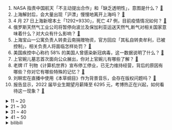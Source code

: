1. NASA 指责中国航天「不主动提出合作」和「缺乏透明性」，意图是什么？ [:link:](https://www.zhihu.com/question/530322882)
2. 上海解封后，会大量出现「沪漂」慢慢地离开上海吗？ [:link:](https://www.zhihu.com/question/526241796)
3. 4 月 27 日上海新增本土「1292+9330」，死亡 47 例，目前疫情情况如何？ [:link:](https://www.zhihu.com/question/530404424)
4. 俄罗斯天然气工业公司将暂停向波兰及保加利亚运送天然气,断气对相关国家意味着什么？对大众有什么影响？ [:link:](https://www.zhihu.com/question/530281526)
5. 上海宝山一公寓负责人转卖云南捐赠物资，官方回应「其私自转卖牟利，已被控制」，相关负责人将面临怎样处罚？ [:link:](https://www.zhihu.com/question/529878879)
6. 美国疾控中心称约 58% 的美国人曾感染新冠病毒，这一数据说明了什么？ [:link:](https://www.zhihu.com/question/530227749)
7. 上官婉儿墓志首次面向公众展出，你对上官婉儿有哪些了解？ [:link:](https://www.zhihu.com/question/530266138)
8. 老牌 IT 刊物《计算机世界》宣布停工停业，已无力维持经营，背后的原因有哪些？你对它有哪些特殊的记忆？ [:link:](https://www.zhihu.com/question/530298099)
9. 刘畊宏在直播中使用《本草纲目》作为背景音乐，会存在版权问题吗？ [:link:](https://www.zhihu.com/question/529170334)
10. 报告显示，2022 届毕业生期望月薪降至 6295 元，考博热正在兴起，如何看待这一现象？ [:link:](https://www.zhihu.com/question/530166229)
<details>
<summary>11 ~ 20</summary>

11. 网传山东蓝翔校长女儿实名举报母亲非法处置房产，想把卖房款转移到国外，真实情况如何？ [:link:](https://www.zhihu.com/question/530338261)
12. 为什么大疆就不能开发消费级运货无人机呢？天天整个飞天摄影机有意义吗？ [:link:](https://www.zhihu.com/question/529728698)
13. 国台办发言人谈台军演习，称「那个水平，我这个外行人都看不上」，还有哪些信息值得关注？ [:link:](https://www.zhihu.com/question/530286899)
14. 马斯克 440 亿美元收购推特，会对推特和美国社交媒体产生什么影响？ [:link:](https://www.zhihu.com/question/530057223)
15. 被 200 个国家通缉的墨西哥大毒枭因模特女友晒吻照被捕，技术上是如何实现的？ [:link:](https://www.zhihu.com/question/528699909)
16. 各大平台公开 IP，但很多网友表现出 IP 地址可以随意切换，有什么解决办法吗？ [:link:](https://www.zhihu.com/question/529257412)
17. 为什么那么多男生喜欢打篮球，但中国男篮却没有起色？ [:link:](https://www.zhihu.com/question/529045463)
18. 快递小哥撞倒 8 旬老人，快递站点支付 15000 元医药费后拉黑家属。如何从法律角度解读？ [:link:](https://www.zhihu.com/question/530233191)
19. 当你落魄的从原单位出来，通过努力你成为了原单位领导的上级领导，你会是什么心情？ [:link:](https://www.zhihu.com/question/403532670)
20. 预算两千多，我是买 Switch 游戏机，还是买辆电瓶车出行方便？ [:link:](https://www.zhihu.com/question/516480368)
</details>
<details>
<summary>21 ~ 30</summary>

21. 教育部称「把『普职协调发展』理解为『取消初中后的普职分流』系误读」，正确解读是怎样的？ [:link:](https://www.zhihu.com/question/530321495)
22. 如何看待 00 后大学生将简历做成使用说明书？ [:link:](https://www.zhihu.com/question/530233830)
23. 华为汪涛称定义 5.5G ，下行速率达到 10Gbps ，还有哪些信息值得关注？ [:link:](https://www.zhihu.com/question/530274294)
24. 如何看待针对芬兰最高议会议员的民调显示，议员以119：10倾向于加入北约? [:link:](https://www.zhihu.com/question/530260464)
25. 特斯拉回应北京机场二高速「特斯拉追尾事故」，驾驶员转向中大幅度踩下加速踏板导致，有哪些值得关注的信息？ [:link:](https://www.zhihu.com/question/530311181)
26. 为什么不能随便挖河沙？ [:link:](https://www.zhihu.com/question/301034052)
27. 2022年买新能源还是买燃油车？ [:link:](https://www.zhihu.com/question/515944720)
28. 招聘时，HR 为什么要让提供工资流水？ [:link:](https://www.zhihu.com/question/526775817)
29. 产后的妈妈是不是都会脱发，应该如何应对？ [:link:](https://www.zhihu.com/question/450572812)
30. 石头人这个英雄设计是不是很失败？ [:link:](https://www.zhihu.com/question/522521335)
</details>
<details>
<summary>31 ~ 40</summary>

31. 为什么觉得《琅琊榜》的权斗很幼稚？ [:link:](https://www.zhihu.com/question/393487871)
32. 如何评价同时作为演员和导演的姜文？ [:link:](https://www.zhihu.com/question/24359694)
33. 同样是给自己上元素，为什么芭芭拉是内鬼而班尼特却是火神？ [:link:](https://www.zhihu.com/question/530037422)
34. 玩辅助可以上王者么？ [:link:](https://www.zhihu.com/question/529818984)
35. 春装季选购家电，是早买早享受还是等到 618？ [:link:](https://www.zhihu.com/question/527888177)
36. 如何看待余承东表示「华为的手机供应得到了极大地改善，今年我们华为手机开始回来了」？ [:link:](https://www.zhihu.com/question/530257840)
37. 4 月 27 日，上海称达到社会面基本清零的区实施「有限人员、有限区域、有限开放」，目前疫情情况如何？ [:link:](https://www.zhihu.com/question/530245987)
38. 刘畊宏最近怎么那么火啊？ [:link:](https://www.zhihu.com/question/529300110)
39. 为什么《名侦探柯南》里，灰原哀会叫柯南「工藤」，柯南从没叫过灰原哀「宫野」？ [:link:](https://www.zhihu.com/question/528238881)
40. 小说《水浒传》中，假如镇关西忍耐切了十斤软筋脆骨，鲁达会放过他吗？ [:link:](https://www.zhihu.com/question/499290554)
</details>
<details>
<summary>41 ~ 50</summary>

41. 哪张照片会让你想起妈妈？背后有什么故事？ [:link:](https://www.zhihu.com/question/530094494)
42. 如何评价《月光骑士》第五集《精神病院》？ [:link:](https://www.zhihu.com/question/530277761)
43. 为什么阿尔帕西诺会如此有魅力？ [:link:](https://www.zhihu.com/question/22032390)
44. 那些当初想当漫画家的人，后来怎么样了? [:link:](https://www.zhihu.com/question/349000795)
45. 2022 KPL 春季赛XYG 4:3 WE，如何评价这场比赛？ [:link:](https://www.zhihu.com/question/530321013)
46. 大疆宣布暂停乌克兰与俄罗斯业务，这会给两国带来哪些影响？ [:link:](https://www.zhihu.com/question/530250018)
47. 联合国大会通过决议，授权在安理会常任理事国行使否决权后召开会议，这意味着什么？ [:link:](https://www.zhihu.com/question/530262251)
48. 新冠疫情彻底结束后，艺术和文化创作是否会迎来新的高潮？ [:link:](https://www.zhihu.com/question/530103730)
49. 孩子六岁有点识字量，但是不愿意自己阅读，总让我讲给他听，如何鼓励他自己阅读？ [:link:](https://www.zhihu.com/question/529367292)
50. 体制内晋升无望但稳定，体制外高薪机会。你会怎么选择？ [:link:](https://www.zhihu.com/question/529325397)
</details><details>
<summary>bilibili</summary>

1. 【毕导】我扒了全国50所高校的知网采购费，被坑得最惨的学校竟然是它…… [:link:](//www.bilibili.com/video/BV1CA4y1D7wc)
2. 年迈的他们，向知网发起了挑战。 [:link:](//www.bilibili.com/video/BV14L4y1V7SK)
3. 进来让世界感受一下什么是内卷王中王！！ [:link:](//www.bilibili.com/video/BV1uS4y1w7GK)
4. 重庆火烧铁板！老板当面玩火，直接把我看傻了… [:link:](//www.bilibili.com/video/BV1rF411u7XQ)
5. 《 本 草 纲 目 》 ，上 点 难 度 [:link:](//www.bilibili.com/video/BV1644y1G7CC)
6. 实名举报！女子称被县财政局某领导搂腰摸胸，逼迫自己签订谅解书 [:link:](//www.bilibili.com/video/BV1jY4y1Y7Px)
7. 友谊升华【注意音量】 [:link:](//www.bilibili.com/video/BV193411N7ha)
8. 猫猫头上有开关 [:link:](//www.bilibili.com/video/BV1hY4y1Y7g7)
9. 猜猜龙拳or本草纲目？｜收藏跟练 [:link:](//www.bilibili.com/video/BV1wY411P7cV)
10. B站的第一个视频，我用68天为儿子制作的劳斯莱斯浮影顶级超跑 [:link:](//www.bilibili.com/video/BV16Z4y117dM)
<details>
<summary>11 ~ 20</summary>

11. 做的小拖鞋正合适哈哈哈哈哈哈 [:link:](//www.bilibili.com/video/BV1T34y1e7Nr)
12. 学生偷偷拿起手机，想和身后的校党委书记郑强合影，不料被发现。“强哥”接下来的动作太可爱了！ [:link:](//www.bilibili.com/video/BV1n44y1g7Dd)
13. 这 配 方 一 百 万 都 不 卖！ [:link:](//www.bilibili.com/video/BV1VA4y1D7fJ)
14. 一口气看完《妻子变成小学生》10年前去世的妻子，变成小学生 [:link:](//www.bilibili.com/video/BV1LL4y1V7um)
15. 永久150%减伤盖伦！5个人都还在刮痧？！【有点骚东西】 [:link:](//www.bilibili.com/video/BV1na411Y7yk)
16. 当 代 军 迷 大 战 [:link:](//www.bilibili.com/video/BV1634y1e7Uc)
17. “每 日 一 遍 ，童 年 再 见 ！” [:link:](//www.bilibili.com/video/BV1qZ4y117Zi)
18. 《明日方舟》特别映像 [莱茵生命：访问] [:link:](//www.bilibili.com/video/BV1rr4y1b7sz)
19. 是兄弟，就来玩真B站！ [:link:](//www.bilibili.com/video/BV1KR4y1K7cn)
20. 超可爱の蕉太狼幼崽（建议调高手机亮度观看） [:link:](//www.bilibili.com/video/BV1FT4y1Y7JN)
</details>
<details>
<summary>21 ~ 30</summary>

21. 自制可以手动发电的手机壳 [:link:](//www.bilibili.com/video/BV1QB4y1272L)
22. 听说国产武侠终于支楞起来了？ [:link:](//www.bilibili.com/video/BV1PY4y1e7bm)
23. 手绘503张！还原数码宝贝OP [:link:](//www.bilibili.com/video/BV1Ba411Y7QJ)
24. 《自制动画/鬼灭之刃》耗时两个月！继国缘一对战黑死牟！ [:link:](//www.bilibili.com/video/BV1KA4y1D7F5)
25. 女子大喊开饭了后5秒，才明白她为何蹲着往回跑 [:link:](//www.bilibili.com/video/BV1RF411M7m6)
26. 动漫片头的千层套路 [:link:](//www.bilibili.com/video/BV1T34y1e75T)
27. 围剿华尔街，对弈华盛顿，中国光伏是如何成为世界第一的？ [:link:](//www.bilibili.com/video/BV183411M7o1)
28. 鸣人这辈子最幸运的事是，当他爱上雏田时，雏田还爱着他！ [:link:](//www.bilibili.com/video/BV1qL4y1V7Tg)
29. 一位70岁老大爷的路边小摊，梅菜扣肉！ [:link:](//www.bilibili.com/video/BV1mF411M76f)
30. 我百万粉啦！ [:link:](//www.bilibili.com/video/BV1uF411T7jZ)
</details>
<details>
<summary>31 ~ 40</summary>

31. 评分破亿！播放9.9！全网最炸裂的新番竟是它？太好看了！ [:link:](//www.bilibili.com/video/BV1r34y1Y7oQ)
32. 【极限打工人】一天打12份工，“30岁前存100万” [:link:](//www.bilibili.com/video/BV1wY411N756)
33. 在一起4年…我们结婚啦！ [:link:](//www.bilibili.com/video/BV1Ci4y1m7Ro)
34. 上海封控快一个月，街道完全变了…… [:link:](//www.bilibili.com/video/BV1a541117n4)
35. B站的朋友们，还记得小时候在农村房前田野上看过的萤火虫吗？ [:link:](//www.bilibili.com/video/BV1Ea411e7Te)
36. 【翻拍】国漫“雾山五行”超燃打戏 不要太帅！ [:link:](//www.bilibili.com/video/BV1A3411M7ES)
37. 【英雄联盟】星辰大海 璀璨银龙，EDG冠军皮肤即将荣耀登场 [:link:](//www.bilibili.com/video/BV1yi4y1m7my)
38. 素人女孩考上北京电影学院，成绩排名河南第一、全国第四，喜极而泣 [:link:](//www.bilibili.com/video/BV1pu411k7kw)
39. 【漫威/高燃】爆肝3个月，只为这七分钟视听盛宴！Avengers Assemble！ [:link:](//www.bilibili.com/video/BV1si4y1S7wb)
40. 谁会拒绝一条会…四条会唱歌的鱼呢 [:link:](//www.bilibili.com/video/BV18Y4y1Y7vy)
</details>
<details>
<summary>41 ~ 50</summary>

41. “希望十年前的一句喜欢你，能换来十年后的一句我愿意” [:link:](//www.bilibili.com/video/BV17A4y1D739)
42. 如何在地府当上阎王？ [:link:](//www.bilibili.com/video/BV1E44y1g75L)
43. 【王老菊】艾尔登之王！（完结） | 艾尔登法环EP.22 [:link:](//www.bilibili.com/video/BV1YT4y1r7XK)
44. 【散人】紧张刺激！恐怖悬疑推理 《重返蓝鲸岛》（已更新至P5 阴森地下） [:link:](//www.bilibili.com/video/BV1Zi4y1m7fd)
45. 【甘雨】今日的璃月就逛到这里吧～ [:link:](//www.bilibili.com/video/BV1tL4y1V7KC)
46. 我唱中国歌曲在国外引起了路人围观，他们都非常喜欢中国歌曲 . [:link:](//www.bilibili.com/video/BV14u411k7AX)
47. 询问路人 他们觉得史上最棒的电影是什么 [:link:](//www.bilibili.com/video/BV1EY4y187x2)
48. 正确的指导能让学习效率变多高？1小时科学训练后空翻 [:link:](//www.bilibili.com/video/BV1kS4y1c7on)
49. 《5000 块 钱 都 不 给 我》 [:link:](//www.bilibili.com/video/BV1wY4y1h7iK)
50. 被央视转发视频后，全国人民都知道我是楼长了？ [:link:](//www.bilibili.com/video/BV1EY411P7tB)
</details>
<details>
<summary>51 ~ 60</summary>

51. 嘘 ， 别 吵 醒 她 [:link:](//www.bilibili.com/video/BV1pY4y1v7Wc)
52. 上期内容不严谨（已修改），我们承认错误，以后加强专业知识学习，向各位粉丝致歉！ [:link:](//www.bilibili.com/video/BV1f34y1Y7TX)
53. 都看了个啥？锐评辉夜大小姐漫画最新离谱操作！UP主看完血压已经飙到极限了！ [:link:](//www.bilibili.com/video/BV1sr4y1J7CR)
54. 【罗翔】为什么保护知识产权很重要？ [:link:](//www.bilibili.com/video/BV1FS4y1a7DS)
55. 我的阿晴值得最好的 [:link:](//www.bilibili.com/video/BV14Z4y117mj)
56. 魔法师：我要放失忆魔法了！！ [:link:](//www.bilibili.com/video/BV1aB4y1m7Rb)
57. 美国人吃牛油果导致墨西哥环境问题！街访美国人还吃吗？ [:link:](//www.bilibili.com/video/BV1n3411M7N8)
58. 婉婷的进攻如挖掘机般凶猛，我们的爱像板砖一样坚固 [:link:](//www.bilibili.com/video/BV1u3411K7Zb)
59. 冠军皮肤来了！EDG银龙骑士团正式登场！ [:link:](//www.bilibili.com/video/BV1VR4y1P7QK)
60. 2022明日方舟三周年「生日创作派对」 [:link:](//www.bilibili.com/video/BV1BB4y127EL)
</details>
<details>
<summary>61 ~ 70</summary>

61. 2022年5月4日，分享一首歌。【有我x周深】 [:link:](//www.bilibili.com/video/BV16Y4y187zN)
62. 《刻晴：明明是我先来的》 [:link:](//www.bilibili.com/video/BV1pi4y1m79Z)
63. 碧桂园五星上将是什么梗【梗指南】 [:link:](//www.bilibili.com/video/BV1i34y1e7xT)
64. 大超市为什么都在倒闭？ [:link:](//www.bilibili.com/video/BV1mZ4y1C7Yh)
65. 【FGO官方】解秘圣书——大英博物馆合作纪录片：罗塞塔石碑 [:link:](//www.bilibili.com/video/BV1EF411u72Q)
66. 千万不要和情侣去理发！ [:link:](//www.bilibili.com/video/BV1qR4y1K7Yo)
67. 这样做法的窑鸡一整只都不够吃，快看看帅气小伙如何制作！ [:link:](//www.bilibili.com/video/BV1qZ4y1C7Kt)
68. “五菱神车：车不行别怪路不平” [:link:](//www.bilibili.com/video/BV1Fu411C7J2)
69. 8年B站老用户，都不知道的隐藏功能 [:link:](//www.bilibili.com/video/BV1zr4y1b7kg)
70. 天使只是在跳舞而已 [:link:](//www.bilibili.com/video/BV1qR4y1K7Lw)
</details>
<details>
<summary>71 ~ 80</summary>

71. 世界各国的猛男都怎么跳舞？ [:link:](//www.bilibili.com/video/BV12i4y1m7kn)
72. " 满级猫猫行为大赏 " [:link:](//www.bilibili.com/video/BV1R44y1G7Fg)
73. 【独立游戏速递】可以随意涂改的画展《不同的笔触》(Different Strokes) [:link:](//www.bilibili.com/video/BV1kL4y1V7U2)
74. 【每天1遍,月瘦10斤!】学生党40分钟室内燃脂走运动, 膝盖友好, 燃烧500大卡！(韩小四) [:link:](//www.bilibili.com/video/BV1BT4y1a7xC)
75. 这是碳基生物能做出的事吗 [:link:](//www.bilibili.com/video/BV1W54111799)
76. 最近爆火的当着父母面撒谎：全程爆笑 [:link:](//www.bilibili.com/video/BV16r4y1J7Gz)
77. 我的哑巴新娘：恋爱和分手都在一瞬之间 [:link:](//www.bilibili.com/video/BV1US4y1Y7t2)
78. 【徐娇】Sheepret! ～咩咩～ [:link:](//www.bilibili.com/video/BV1h3411M7bp)
79. 【优雅整活】美术生如何吃巨型果丹皮的 [:link:](//www.bilibili.com/video/BV1EY4y1Y73R)
80. 大象粪场，云南野象谷最有意思的地方 [:link:](//www.bilibili.com/video/BV1R34y1Y7yN)
</details>
<details>
<summary>81 ~ 90</summary>

81. 去便利店随便对付一口，竟然把冰激凌加到泡面里？无广试吃员 [:link:](//www.bilibili.com/video/BV1Pu411C7V8)
82. 五月天，别一天老唱那摇滚，谁不会啊！ [:link:](//www.bilibili.com/video/BV1dL4y1V7jg)
83. 让我看看谁在说爷可爱？2.0 [:link:](//www.bilibili.com/video/BV1s5411178L)
84. 弱鸡退散，姐姐来告诉你什么才叫值得上热搜的打戏！ [:link:](//www.bilibili.com/video/BV1kY4y1a7kf)
85. 为什么要多读书？朱广权有话说 [:link:](//www.bilibili.com/video/BV1L34y1e78Z)
86. 马老师大战PDD，拱火王竟是？ [:link:](//www.bilibili.com/video/BV1sZ4y1C7s4)
87. 我是一个被浪漫侵蚀的废物 [:link:](//www.bilibili.com/video/BV13B4y1m7yF)
88. 日常合集 [:link:](//www.bilibili.com/video/BV1QS4y1a7Hp)
89. 拿掌机剪视频？！天价购入的Steam Deck，性能到底有多猛？ [:link:](//www.bilibili.com/video/BV1a54111765)
90. 富春居  厨子请客¥？？？ [:link:](//www.bilibili.com/video/BV1144y1G7Fo)
</details>
<details>
<summary>91 ~ 100</summary>

91. 你那是想去迎新吗？！ [:link:](//www.bilibili.com/video/BV11i4y1U7ru)
92. 我撞人了，如果缺少这个细节足以被颠倒黑白 [:link:](//www.bilibili.com/video/BV13T4y1r7ca)
93. 钢铁侠：拜托，那可是限量款的朵拉手表诶！ [:link:](//www.bilibili.com/video/BV1mB4y127Gd)
94. 耗时5天，改造乐高蝙蝠战车，霸气上路帅哭了！ [:link:](//www.bilibili.com/video/BV1PB4y1m7Fc)
95. 原来未来的口罩是这样的呀！！ [:link:](//www.bilibili.com/video/BV1L541117xx)
96. 爱情是永恒的，激烈燃烧的！网友问我到底是做什么的： 搞美术的，系统的学习过专业版画，偶尔也搞点其美术！分享的东西，对您审美能有所提高便好！您喜欢就好！ [:link:](//www.bilibili.com/video/BV1NR4y1K7va)
97. 【九龄】当我的女友变身超A战士 [:link:](//www.bilibili.com/video/BV1fZ4y117cz)
98. 【B站最全单词库】小学、初中、高中、大学、四六级、专四、专八、专升本、考研、考博、托福、雅思、托业、GRE、SAT、GMAT、MBA、新概念等通通整理好啦！ [:link:](//www.bilibili.com/video/BV1K5411S7UM)
99. 艾尔登法环编年史【环学研习者】01：起源（4K） [:link:](//www.bilibili.com/video/BV1UY4y1Y7RE)
100. 叫妈妈没用，叫你爸来 [:link:](//www.bilibili.com/video/BV1MB4y1m7GY)
</details></details>